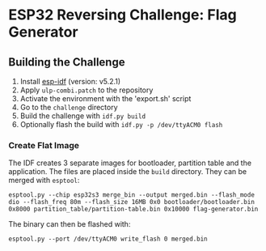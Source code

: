 # ESP32 Reversing Challenge: Flag Generator

## Building the Challenge
1. Install [esp-idf](https://docs.espressif.com/projects/esp-idf/en/latest/esp32s3/get-started/linux-macos-setup.html) (version: v5.2.1)
2. Apply `ulp-combi.patch` to the repository
3. Activate the environment with the 'export.sh' script
4. Go to the `challenge` directory
5. Build the challenge with `idf.py build`
6. Optionally flash the build with `idf.py -p /dev/ttyACM0 flash`

### Create Flat Image
The IDF creates 3 separate images for bootloader, partition table and the application.
The files are placed inside the `build` directory.
They can be merged with `esptool`:
```
esptool.py --chip esp32s3 merge_bin --output merged.bin --flash_mode dio --flash_freq 80m --flash_size 16MB 0x0 bootloader/bootloader.bin 0x8000 partition_table/partition-table.bin 0x10000 flag-generator.bin
```
The binary can then be flashed with:
```
esptool.py --port /dev/ttyACM0 write_flash 0 merged.bin
```
